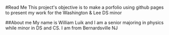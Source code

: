 #Read Me
This project's objective is to make a porfolio using github pages to present my work for the Washington & Lee DS minor

##About me
My name is William Luik and I am a senior majoring in physics while minor in DS and CS. I am from Bernardsville NJ 
